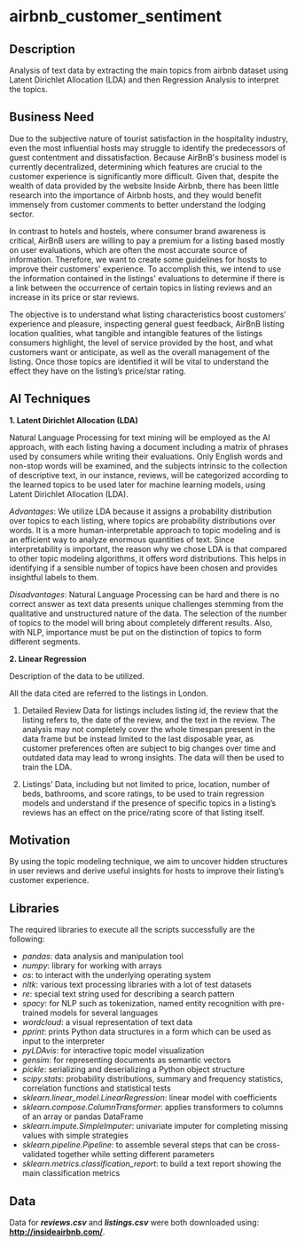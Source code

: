 # airbnb_customer_sentiment

## Description
Analysis of text data by extracting the main topics from airbnb dataset using Latent Dirichlet Allocation (LDA) and then Regression Analysis to interpret the topics.

## Business Need

Due to the subjective nature of tourist satisfaction in the hospitality industry, even the most influential hosts may struggle to identify the predecessors of guest contentment and dissatisfaction. Because AirBnB's business model is currently decentralized, determining which features are crucial to the customer experience is significantly more difficult. Given that, despite the wealth of data provided by the website Inside Airbnb, there has been little research into the importance of Airbnb hosts, and they would benefit immensely from customer comments to better understand the lodging sector.  
  
In contrast to hotels and hostels, where consumer brand awareness is critical, AirBnB users are willing to pay a premium for a listing based mostly on user evaluations, which are often the most accurate source of information. Therefore, we want to create some guidelines for hosts to improve their customers' experience. To accomplish this, we intend to use the information contained in the listings' evaluations to determine if there is a link between the occurrence of certain topics in listing reviews and an increase in its price or star reviews.  
  
The objective is to understand what listing characteristics boost customers’ experience and pleasure, inspecting general guest feedback, AirBnB listing location qualities, what tangible and intangible features of the listings consumers highlight, the level of service provided by the host, and what customers want or anticipate, as well as the overall management of the listing. Once those topics are identified it will be vital to understand the effect they have on the listing’s price/star rating.

## AI Techniques
  
**1. Latent Dirichlet Allocation (LDA)**  
  
Natural Language Processing for text mining will be employed as the AI approach, with each listing having a document including a matrix of phrases used by consumers while writing their evaluations. Only English words and non-stop words will be examined, and the subjects intrinsic to the collection of descriptive text, in our instance, reviews, will be categorized according to the learned topics to be used later for machine learning models, using Latent Dirichlet Allocation (LDA).  
  
_Advantages_: We utilize LDA because it assigns a probability distribution over topics to each listing, where topics are probability distributions over words. It is a more human-interpretable approach to topic modeling and is an efficient way to analyze enormous quantities of text. Since interpretability is important, the reason why we chose LDA is that compared to other topic modeling algorithms, it offers word distributions. This helps in identifying if a sensible number of topics have been chosen and provides insightful labels to them.  
  
_Disadvantages_: Natural Language Processing can be hard and there is no correct answer as text data presents unique challenges stemming from the qualitative and unstructured nature of the data. The selection of the number of topics to the model will bring about completely different results. Also, with NLP, importance must be put on the distinction of topics to form different segments.

**2. Linear Regression**  
  
Description of the data to be utilized.  
  
All the data cited are referred to the listings in London.  

1) Detailed Review Data for listings includes listing id, the review that the listing refers to, the date of the review, and the text in the review. The analysis may not completely cover the whole timespan present in the data frame but be instead limited to the last disposable year, as customer preferences often are subject to big changes over time and outdated data may lead to wrong insights. The data will then be used to train the LDA.  
  
2) Listings’ Data, including but not limited to price, location, number of beds, bathrooms, and score ratings, to be used to train regression models and understand if the presence of specific topics in a listing’s reviews has an effect on the price/rating score of that listing itself.

## Motivation

By using the topic modeling technique, we aim to uncover hidden structures in user reviews and derive useful insights for hosts to improve their listing’s customer experience.

## Libraries
  
The required libraries to execute all the scripts successfully are the following:  
- _pandas_: data analysis and manipulation tool  
- _numpy_: library for working with arrays
- _os_: to interact with the underlying operating system
- _nltk_: various text processing libraries with a lot of test datasets
- _re_: special text string used for describing a search pattern
- _spacy_: for NLP such as tokenization, named entity recognition with pre-trained models for several languages
- _wordcloud_: a visual representation of text data
- _pprint_: prints Python data structures in a form which can be used as input to the interpreter
- _pyLDAvis_: for interactive topic model visualization
- _gensim_: for representing documents as semantic vectors
- _pickle_: serializing and deserializing a Python object structure
- _scipy.stats_: probability distributions, summary and frequency statistics, correlation functions and statistical tests
- _sklearn.linear_model.LinearRegression_: linear model with coefficients
- _sklearn.compose.ColumnTransformer_: applies transformers to columns of an array or pandas DataFrame
- _sklearn.impute.SimpleImputer_: univariate imputer for completing missing values with simple strategies
- _sklearn.pipeline.Pipeline_: to assemble several steps that can be cross-validated together while setting different parameters
- _sklearn.metrics.classification_report_: to build a text report showing the main classification metrics

## Data

Data for _**reviews.csv**_ and _**listings.csv**_ were both downloaded using: **http://insideairbnb.com/**.
